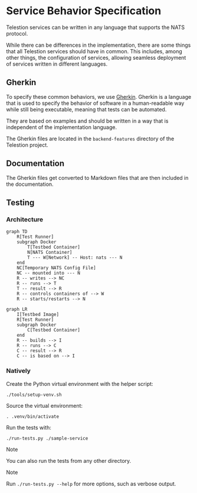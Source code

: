 # Service Behavior Specification

Telestion services can be written in any language that supports the NATS protocol.

While there can be differences in the implementation, there are some things that all Telestion services should have in
common. This includes, among other things, the configuration of services, allowing seamless deployment of services
written in different languages.

## Gherkin

To specify these common behaviors, we use [Gherkin](https://cucumber.io/docs/gherkin/). Gherkin is a language that is
used to specify the behavior of software in a human-readable way while still being executable, meaning that tests can be
automated.

They are based on examples and should be written in a way that is independent of the implementation language.

The Gherkin files are located in the `backend-features` directory of the Telestion project.

## Documentation

The Gherkin files get converted to Markdown files that are then included in the documentation.

## Testing

### Architecture

```mermaid
graph TD
    R[Test Runner]
    subgraph Docker
        T[Testbed Container]
        N[NATS Container]
        T --- W[Network] -- Host: nats --- N
    end
    NC[Temporary NATS Config File]
    NC -- mounted into --- N
    R -- writes --> NC
    R -- runs --> T
    T -- result --> R
    R -- controls containers of --> W
    R -- starts/restarts --> N
```

```mermaid
graph LR
    I[Testbed Image]
    R[Test Runner]
    subgraph Docker 
        C[Testbed Container]
    end
    R -- builds --> I
    R -- runs --> C
    C -- result --> R
    C -- is based on --> I
```

### Natively

Create the Python virtual environment with the helper script:

```shell
./tools/setup-venv.sh
```

Source the virtual environment:

```shell
. .venv/bin/activate
```

Run the tests with:

```shell
./run-tests.py ./sample-service
```

> [!NOTE]
> You can also run the tests from any other directory.

> [!NOTE]
> Run `./run-tests.py --help` for more options, such as verbose output.
